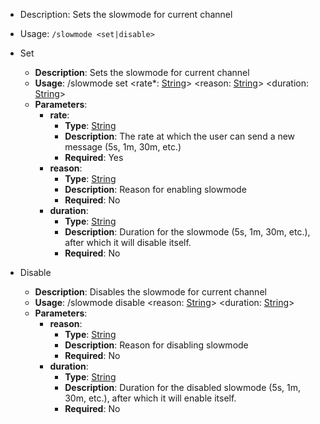 - Description: Sets the slowmode for current channel

- Usage: `/slowmode <set|disable>`

- Set
	- **Description**: Sets the slowmode for current channel
	- **Usage**: /slowmode set <rate*: [String](../../Types/String.md)> <reason: [String](../../Types/String.md)> <duration: [String](../../Types/String.md)>
	- **Parameters**:
		- **rate**:
			- **Type**: [String](../../Types/String.md)
			- **Description**: The rate at which the user can send a new message (5s, 1m, 30m, etc.)
			- **Required**: Yes
		- **reason**:
			- **Type**: [String](../../Types/String.md)
			- **Description**: Reason for enabling slowmode
			- **Required**: No
		- **duration**:
			- **Type**: [String](../../Types/String.md)
			- **Description**: Duration for the slowmode (5s, 1m, 30m, etc.), after which it will disable itself.
			- **Required**: No

- Disable
	- **Description**: Disables the slowmode for current channel
	- **Usage**: /slowmode disable <reason: [String](../../Types/String.md)> <duration: [String](../../Types/String.md)>
	- **Parameters**:
		- **reason**:
			- **Type**: [String](../../Types/String.md)
			- **Description**: Reason for disabling slowmode
			- **Required**: No
		- **duration**:
			- **Type**: [String](../../Types/String.md)
			- **Description**: Duration for the disabled slowmode (5s, 1m, 30m, etc.), after which it will enable itself.
			- **Required**: No